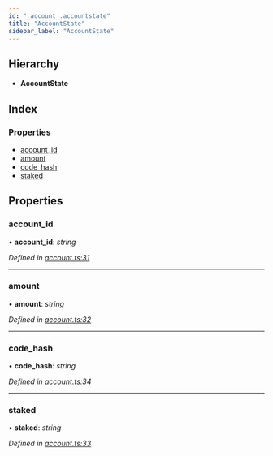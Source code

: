 ```yaml
---
id: "_account_.accountstate"
title: "AccountState"
sidebar_label: "AccountState"
---
```


## Hierarchy

* **AccountState**

## Index

### Properties

* [account_id](_account_.accountstate.md#account_id)
* [amount](_account_.accountstate.md#amount)
* [code_hash](_account_.accountstate.md#code_hash)
* [staked](_account_.accountstate.md#staked)

## Properties

###  account_id

• **account_id**: *string*

*Defined in [account.ts:31](https://github.com/nearprotocol/nearlib/blob/be6b150/src.ts/account.ts#L31)*

___

###  amount

• **amount**: *string*

*Defined in [account.ts:32](https://github.com/nearprotocol/nearlib/blob/be6b150/src.ts/account.ts#L32)*

___

###  code_hash

• **code_hash**: *string*

*Defined in [account.ts:34](https://github.com/nearprotocol/nearlib/blob/be6b150/src.ts/account.ts#L34)*

___

###  staked

• **staked**: *string*

*Defined in [account.ts:33](https://github.com/nearprotocol/nearlib/blob/be6b150/src.ts/account.ts#L33)*
